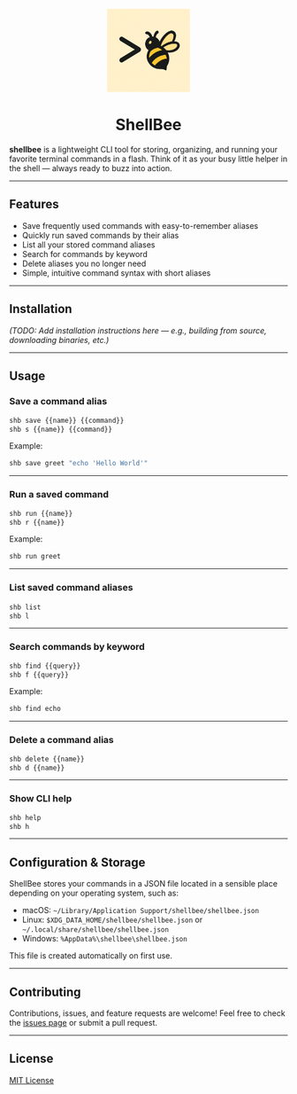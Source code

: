 <p align="center">
  <img src="assets/shellbee-logo.png" alt="ShellBee Logo" width="150">
</p>

<h1 align="center">ShellBee</h1>

**shellbee** is a lightweight CLI tool for storing, organizing, and running your favorite terminal commands in a flash. Think of it as your busy little helper in the shell — always ready to buzz into action.

---

## Features

- Save frequently used commands with easy-to-remember aliases
- Quickly run saved commands by their alias
- List all your stored command aliases
- Search for commands by keyword
- Delete aliases you no longer need
- Simple, intuitive command syntax with short aliases

---

## Installation

_(TODO: Add installation instructions here — e.g., building from source, downloading binaries, etc.)_

---

## Usage

### Save a command alias

```
shb save {{name}} {{command}}
shb s {{name}} {{command}}
```

Example:

```bash
shb save greet "echo 'Hello World'"
```

---

### Run a saved command

```
shb run {{name}}
shb r {{name}}
```

Example:

```bash
shb run greet
```

---

### List saved command aliases

```
shb list
shb l
```

---

### Search commands by keyword

```
shb find {{query}}
shb f {{query}}
```

Example:

```bash
shb find echo
```

---

### Delete a command alias

```
shb delete {{name}}
shb d {{name}}
```

---

### Show CLI help

```
shb help
shb h
```

---

## Configuration & Storage

ShellBee stores your commands in a JSON file located in a sensible place depending on your operating system, such as:

- macOS: `~/Library/Application Support/shellbee/shellbee.json`
- Linux: `$XDG_DATA_HOME/shellbee/shellbee.json` or `~/.local/share/shellbee/shellbee.json`
- Windows: `%AppData%\shellbee\shellbee.json`

This file is created automatically on first use.

---

## Contributing

Contributions, issues, and feature requests are welcome! Feel free to check the [issues page](#) or submit a pull request.

---

## License

[MIT License](https://github.com/EugenVolosciuc/shellbee/blob/main/LICENSE.md)
